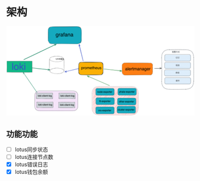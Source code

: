 # 架构

![jk架构](./images/jk.png)


## 功能功能

- [ ] lotus同步状态
- [ ] lotus连接节点数
- [x] lotus错误日志
- [x] lotus钱包余额
